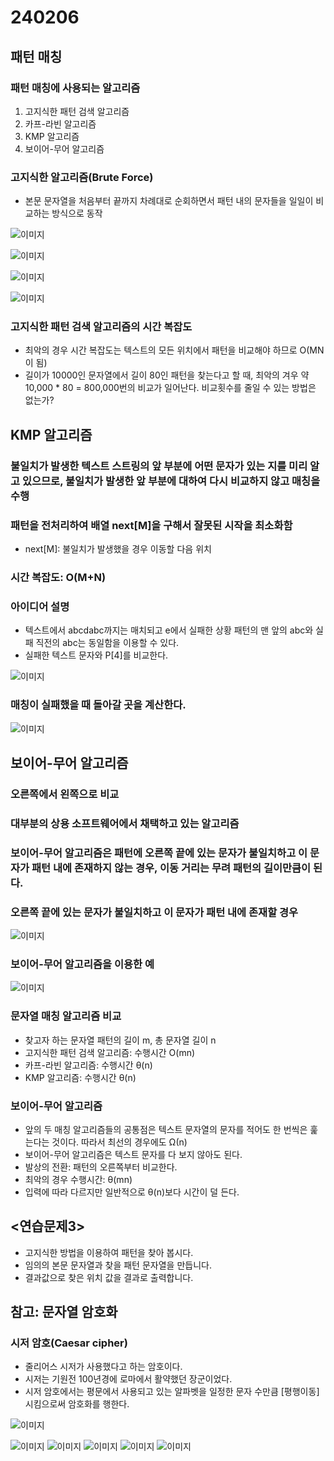 # 240206
## 패턴 매칭
### 패턴 매칭에 사용되는 알고리즘
 1. 고지식한 패턴 검색 알고리즘
 2. 카프-라빈 알고리즘
 3. KMP 알고리즘
 4. 보이어-무어 알고리즘

### 고지식한 알고리즘(Brute Force)
 - 본문 문자열을 처음부터 끝까지 차례대로 순회하면서 패턴 내의 문자들을 일일이 비교하는 방식으로 동작

![이미지](./images/capture_338.PNG)

![이미지](./images/capture_339.PNG)

![이미지](./images/capture_340.PNG)

![이미지](./images/capture_341.PNG)

### 고지식한 패턴 검색 알고리즘의 시간 복잡도
 - 최악의 경우 시간 복잡도는 텍스트의 모든 위치에서 패턴을 비교해야 하므로 O(MN이 됨)
 - 길이가 10000인 문자열에서 길이 80인 패턴을 찾는다고 할 때, 최악의 겨우 약 10,000 * 80 = 800,000번의 비교가 일어난다.
 비교횟수를 줄일 수 있는 방법은 없는가?

## KMP 알고리즘
### 불일치가 발생한 텍스트 스트링의 앞 부분에 어떤 문자가 있는 지를 미리 알고 있으므로, 불일치가 발생한 앞 부분에 대하여 다시 비교하지 않고 매칭을 수행
### 패턴을 전처리하여 배열 next[M]을 구해서 잘못된 시작을 최소화함
 - next[M]: 불일치가 발생했을 경우 이동할 다음 위치

### 시간 복잡도: O(M+N)

### 아이디어 설명
 - 텍스트에서 abcdabc까지는 매치되고 e에서 실패한 상황 패턴의 맨 앞의 abc와 실패 직전의 abc는 동일함을 이용할 수 있다.
 - 실패한 텍스트 문자와 P[4]를 비교한다.

![이미지](./images/capture_342.PNG)

### 매칭이 실패했을 때 돌아갈 곳을 계산한다.

![이미지](./images/capture_343.PNG)

## 보이어-무어 알고리즘
### 오른쪽에서 왼쪽으로 비교
### 대부분의 상용 소프트웨어에서 채택하고 있는 알고리즘
### 보이어-무어 알고리즘은 패턴에 오른쪽 끝에 있는 문자가 불일치하고 이 문자가 패턴 내에 존재하지 않는 경우, 이동 거리는 무려 패턴의 길이만큼이 된다.

### 오른쪽 끝에 있는 문자가 불일치하고 이 문자가 패턴 내에 존재할 경우
![이미지](./images/capture_344.PNG)

### 보이어-무어 알고리즘을 이용한 예
![이미지](./images/capture_345.PNG)

### 문자열 매칭 알고리즘 비교
 - 찾고자 하는 문자열 패턴의 길이 m, 총 문자열 길이 n
 - 고지식한 패턴 검색 알고리즘: 수행시간 O(mn)
 - 카프-라빈 알고리즘: 수행시간 θ(n)
 - KMP 알고리즘: 수행시간 θ(n)

### 보이어-무어 알고리즘
 - 앞의 두 매칭 알고리즘들의 공통점은 텍스트 문자열의 문자를 적어도 한 번씩은 훑는다는 것이다. 따라서 최선의 경우에도 Ω(n)
 - 보이어-무어 알고리즘은 텍스트 문자를 다 보지 않아도 된다.
 - 발상의 전환: 패턴의 오른쪽부터 비교한다.
 - 최악의 경우 수행시간: θ(mn)
 - 입력에 따라 다르지만 일반적으로 θ(n)보다 시간이 덜 든다.

## <연습문제3>
 - 고지식한 방법을 이용하여 패턴을 찾아 봅시다.
 - 임의의 본문 문자열과 찾을 패턴 문자열을 만듭니다.
 - 결과값으로 찾은 위치 값을 결과로 출력합니다.

## 참고: 문자열 암호화
### 시저 암호(Caesar cipher)
 - 줄리어스 시저가 사용했다고 하는 암호이다.
 - 시저는 기원전 100년경에 로마에서 활약했던 장군이었다.
 - 시저 암호에서는 평문에서 사용되고 있는 알파벳을 일정한 문자 수만큼 [평행이동] 시킴으로써 암호화를 행한다.

![이미지](./images/capture_346.PNG)

![이미지](./images/capture_347.PNG)
![이미지](./images/capture_348.PNG)
![이미지](./images/capture_349.PNG)
![이미지](./images/capture_350.PNG)
![이미지](./images/capture_351.PNG)
